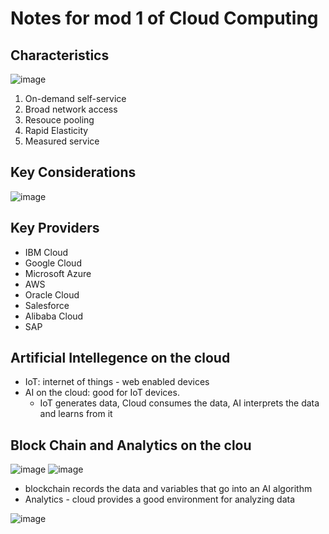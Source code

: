 # Notes for mod 1 of Cloud Computing

## Characteristics

![image](https://github.com/user-attachments/assets/312da7c0-a971-4bee-aa5a-be4d372ccc82)

1. On-demand self-service
2. Broad network access
3. Resouce pooling
4. Rapid Elasticity
5. Measured service

## Key Considerations

![image](https://github.com/user-attachments/assets/8f9cd217-e0bb-4551-8783-8f98e27b7e65)

## Key Providers
- IBM Cloud
- Google Cloud
- Microsoft Azure
- AWS
- Oracle Cloud
- Salesforce
- Alibaba Cloud
- SAP

## Artificial Intellegence on the cloud
- IoT: internet of things - web enabled devices
- AI on the cloud: good for IoT devices.
  - IoT generates data, Cloud consumes the data, AI interprets the data and learns from it

## Block Chain and Analytics on the clou
![image](https://github.com/user-attachments/assets/482b5188-eaa2-4ea2-a6be-1f2afaabcb4b)
![image](https://github.com/user-attachments/assets/045c22e8-1f3c-44e7-8962-2d93330fc9ee)

- blockchain records the data and variables that go into an AI algorithm
- Analytics - cloud provides a good environment for analyzing data

![image](https://github.com/user-attachments/assets/9c377467-463b-4ed0-b014-05b83a4d09f8)

